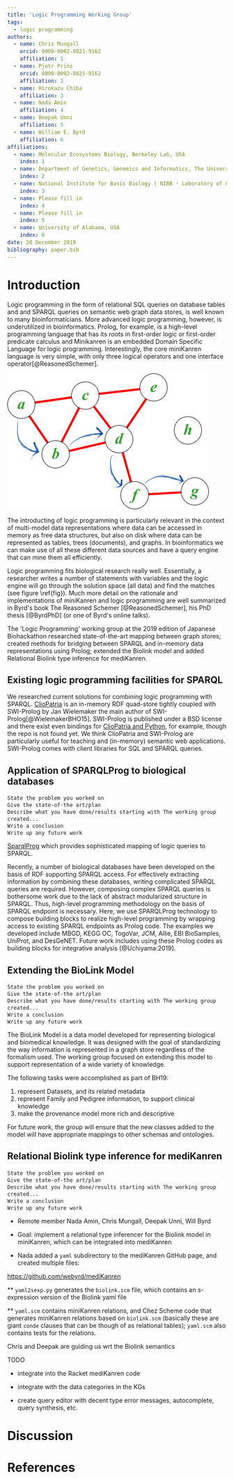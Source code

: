 ```yaml
---
title: 'Logic Programming Working Group'
tags:
  - logic programming
authors:
  - name: Chris Mungall
    orcid: 0000-0002-8021-9162
    affiliation: 1
  - name: Pjotr Prins
    orcid: 0000-0002-8021-9162
    affiliation: 2
  - name: Hirokazu Chiba
    affiliation: 3
  - name: Nada Amin
    affiliation: 4
  - name: Deepak Unni
    affiliation: 5
  - name: William E. Byrd
    affiliation: 6
affiliations:
  - name: Molecular Ecosystems Biology, Berkeley Lab, USA
    index: 1
  - name: Department of Genetics, Genomics and Informatics, The University of Tennessee Health Science Center, Memphis, TN, USA.
    index: 2
  - name: National Institute for Basic Biology | NIBB · Laboratory of Genome Informatics, Japan
    index: 3
  - name: Please fill in
    index: 4
  - name: Please fill in
    index: 5
  - name: University of Alabama, USA
    index: 6
date: 28 December 2019
bibliography: paper.bib
---
```


# Introduction

Logic programming in the form of relational SQL queries on database
tables and and SPARQL queries on semantic web graph data stores, is
well known to many bioinformaticians. More advanced logic programming,
however, is underutilized in bioinformatics.  Prolog, for example, is
a high-level programming language that has its roots in first-order
logic or first-order predicate calculus and Minikanren is an embedded
Domain Specific Language for logic programming. Interestingly, the
core miniKanren language is very simple, with only three logical
operators and one interface operator[@ReasonedSchemer].

![Logic programming resolver traverses the solution space to find all matches \label{fig}](./logic-programming.png)

The introducting of logic programming is particularly relevant in the
context of multi-model data representations where data can be accessed
in memory as free data structures, but also on disk where data can be
represented as tables, trees (documents), and graphs. In
bioinformatics we can make use of all these different data sources and
have a query engine that can mine them all efficiently.

Logic programming fits biological research really well. Essentially, a
researcher writes a number of statements with variables and the logic
engine will go through the solution space (all data) and find the
matches (see figure \ref{fig}). Much more detail on the rationale and
implementations of miniKanren and logic programming are well
summarized in Byrd's book The Reasoned Schemer [@ReasonedSchemer], his
PhD thesis [@ByrdPhD] (or one of Byrd's online talks).

The 'Logic Programming' working group at the 2019 edition of Japanese
Biohackathon researched state-of-the-art mapping between graph stores;
created methods for bridging between SPARQL and in-memory data
representations using Prolog; extended the Biolink model and added
Relational Biolink type inference for mediKanren.

<!--
# Results
-->

## Existing logic programming facilities for SPARQL

We researched current solutions for combining logic programming with
SPARQL.
[ClioPatria](http://www.semantic-web-journal.net/system/files/swj1074.pdf)
is an in-memory RDF quad-store tightly coupled with SWI-Prolog by Jan
Wielemaker the main author of SWI-Prolog[@WielemakerBHO15]. SWI-Prolog
is published under a BSD license and there exist even bindings for
[ClioPatria and Python](http://wi.hwtk.de/WLP2018/Papers/WLP_2018_paper_4.pdf),
for example, though the repo is not found yet. We think ClioPatria and
SWI-Prolog are particularly useful for teaching and (in-memory)
semantic web applications. SWI-Prolog comes with client libraries for
SQL and SPARQL queries.

## Application of SPARQLProg to biological databases


    State the problem you worked on
    Give the state-of-the art/plan
    Describe what you have done/results starting with The working group created...
    Write a conclusion
    Write up any future work


[SparqlProg](https://github.com/cmungall/sparqlprog) which provides
sophisticated mapping of logic queries to SPARQL.

Recently, a number of biological databases have been developed on the
basis of RDF supporting SPARQL access. For effectively extracting
information by combining these databases, writing complicated SPARQL
queries are required. However, composing complex SPARQL queries is
bothersome work due to the lack of abstract modularized structure in
SPARQL. Thus, high-level programming methodology on the basis of
SPARQL endpoint is necessary.  Here, we use SPARQLProg technology to
compose building blocks to realize high-level programming by wrapping
access to existing SPARQL endpoints as Prolog code. The examples we
developed include MBGD, KEGG OC, TogoVar, JCM, Allie, EBI BioSamples,
UniProt, and DesGeNET. Future work includes using these Prolog codes
as building blocks for integrative analysis [@Uchiyama:2019].

## Extending the BioLink Model

    State the problem you worked on
    Give the state-of-the art/plan
    Describe what you have done/results starting with The working group created...
    Write a conclusion
    Write up any future work

The BioLink Model is a data model developed for representing
biological and biomedical knowledge. It was designed with the goal of
standardizing the way information is represented in a graph store
regardless of the formalism used. The working group focused on
extending this model to support representation of a wide variety of
knowledge.

The following tasks were accomplished as part of BH19:

1) represent Datasets, and its related metadata
2) represent Family and Pedigree information, to support clinical knowledge
3) make the provenance model more rich and descriptive

For future work, the group will ensure that the new classes added to
the model will have appropriate mappings to other schemas and
ontologies.

##  Relational Biolink type inference for mediKanren

    State the problem you worked on
    Give the state-of-the art/plan
    Describe what you have done/results starting with The working group created...
    Write a conclusion
    Write up any future work

* Remote member Nada Amin, Chris Mungall, Deepak Unni, Will Byrd

* Goal: implement a relational type inferencer for the Biolink model in miniKanren, which can be integrated into mediKanren

* Nada added a `yaml` subdirectory to the mediKanren GitHub page, and created multiple files:

https://github.com/webyrd/mediKanren

** `yaml2sexp.py` generates the `biolink.scm` file, which contains an s-expression version of the Biolink yaml file

** `yaml.scm` contains miniKanren relations, and Chez Scheme code that generates miniKanren relations based on `biolink.scm` (basically these are giant `conde` clauses that can be though of as relational tables);  `yaml.scm` also contains tests for the relations.

Chris and Deepak are guiding us wrt the Biolink semantics

TODO

* integrate into the Racket mediKanren code

* integrate with the data categories in the KGs

* create query editor with decent type error messages, autocomplete, query synthesis, etc.

# Discussion

# References
